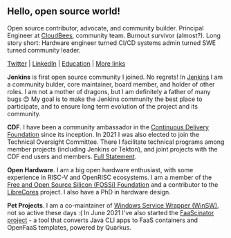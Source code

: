 ## Hello, open source world!

Open source contributor, advocate, and community builder.
Principal Engineer at [CloudBees](http://cloudbees.com/),
community team.
Burnout survivor (almost?).
Long story short: Hardware engineer turned CI/CD systems admin turned SWE turned community leader.

[Twitter](https://twitter.com/oleg_nenashev) |
[LinkedIn](https://www.linkedin.com/in/onenashev/) |
[Education](./education) |
[More links](https://linktr.ee/onenashev)

**Jenkins** is first open source community I joined.
No regrets!
In [Jenkins](http://jenkins.io/) I am a community bulder, core maintainer, board member, and holder of other roles. 
I am not a mother of dragons, but I am definitely a father of many bugs 😊
My goal is to make the Jenkins community the best place to participate,
and to ensure long term evolution of the project and its community.

**CDF**. 
I have been a community ambassador in the [Continuous Delivery Foundation](https://cd.foundation/) since its inception.
In 2021 I was also elected to join the Technical Oversight Committee.
There I facilitate technical programs among member projects (including Jenkins or Tekton),
and joint projects with the CDF end users and members.
[Full Statement](https://www.linkedin.com/feed/update/urn:li:activity:6804399697592123392/).

**Open Hardware**.
I am a big open hardware enthusiast,
with some experience in RISC-V and OpenRISC ecosystems.
I am a member of the [Free and Open Source Silicon (FOSSi) Foundation](https://www.fossi-foundation.org/)
and a contributor to the [LibreCores](https://www.librecores.org/) project.
I also have a PhD in hardware design.

**Pet Projects**.
I am a co-maintainer of [Windows Service Wrapper (WinSW)](https://github.com/winsw/winsw), not so active these days :( 
In June 2021 I've also started the [FaaScinator project](https://github.com/oleg-nenashev/FaaScinator) - 
a tool that converts Java CLI apps to FaaS containers and OpenFaaS templates, powered by Quarkus.
